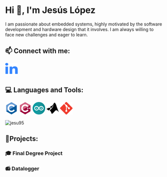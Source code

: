 # Hi 👋, I'm Jesús López
I am passionate about embedded systems, highly motivated by the software development and hardware design that it involves. I am always willing to face new challenges and eager to learn.

## 📫 Connect with me:
<p>
<a href="https://www.linkedin.com/in/jesus-lopez-2a5745131/"><img alt="LinkedIn" width="40" height="40" src="https://raw.githubusercontent.com/jesu95/jesu95/main/img/linkedin.svg"></a>
</p>

## 💻 Languages and Tools:
<p>
<img width="40" height="40" src="https://raw.githubusercontent.com/jesu95/jesu95/main/img/c-original.svg">
<img width="40" height="40" src="https://raw.githubusercontent.com/jesu95/jesu95/main/img/cplusplus-original.svg">
<img width="40" height="40" src="https://raw.githubusercontent.com/jesu95/jesu95/main/img/arduino.svg">
<img width="40" height="40" src="https://raw.githubusercontent.com/jesu95/jesu95/main/img/mathworks.svg">
<img width="40" height="40" src="https://raw.githubusercontent.com/jesu95/jesu95/main/img/git.svg">
</p>

<img align="center" src="https://github-readme-stats.vercel.app/api/top-langs?username=jesu95&show_icons=true&locale=en&layout=compact" alt="jesu95" />

## 🔭Projects:

### 🎓 Final Degree Project 

### 📻 Datalogger 

